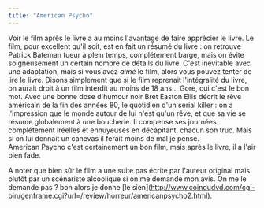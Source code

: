 ```yaml
---
title: "American Psycho"
---
```


Voir le film après le livre a au moins l'avantage de faire apprécier le livre.
Le film, pour excellent qu'il soit, est en fait un résumé du livre : on
retrouve Patrick Bateman tueur à plein temps, complétement barge, mais on
évite soigneusement un certain nombre de détails du livre. C'est inévitable
avec une adaptation, mais si vous avez _aimé_ le film, alors vous pouvez
tenter de lire le livre. Disons simplement que si le film reprenait
l'intégralité du livre, on aurait droit à un film interdit au moins de 18
ans... Gore, oui c'est le bon mot. Avec une bonne dose d'humour noir Bret
Easton Ellis décrit le rêve américain de la fin des années 80, le quotidien
d'un serial killer : on a l'impression que le monde autour de lui n'est qu'un
rêve, et que sa vie se résume globalement à une boucherie. Il compense ses
journées complétement iréelles et ennuyeuses en décapitant, chacun son truc.
Mais si on lui donnait un canevas il ferait moins de mal je pense.  
American Psycho c'est certainement un bon film, mais après le livre, il a
l'air bien fade.

A noter que bien sûr le film a une suite pas écrite par l'auteur original mais
plutôt par un scénariste alcoolique si on me demande mon avis. On me le
demande pas ? bon alors je donne [le sien](http://www.coindudvd.com/cgi-
bin/genframe.cgi?url=/review/horreur/americanpsycho2.html).

